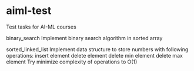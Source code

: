 # aiml-test

Test tasks for AI-ML courses

binary_search
Implement binary search algorithm in sorted array

sorted_linked_list
Implement data structure to store numbers with following operations:
insert element
delete element
delete min element
delete max element 
Try minimize complexity of operations to O(1)                                            
